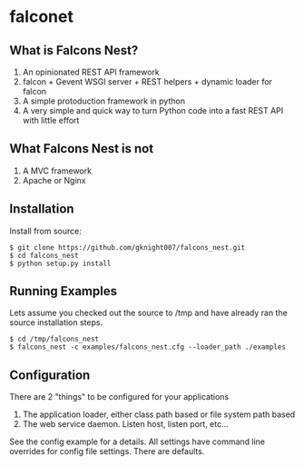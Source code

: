 falconet
========


## What is Falcons Nest?
1. An opinionated REST API framework
1. falcon + Gevent WSGI server + REST helpers + dynamic loader for falcon
1. A simple protoduction framework in python
1. A very simple and quick way to turn Python code into a fast REST API with little effort


## What Falcons Nest is not
1. A MVC framework
1. Apache or Nginx

## Installation
Install from source:
```
$ git clone https://github.com/gknight007/falcons_nest.git
$ cd falcons_nest
$ python setup.py install
```


## Running Examples
Lets assume you checked out the source to /tmp and have already ran the source installation steps.
```
$ cd /tmp/falcons_nest
$ falcons_nest -c examples/falcons_nest.cfg --loader_path ./examples
```


## Configuration
There are 2 "things" to be configured for your applications

1. The application loader, either class path based or file system path based
1. The web service daemon.  Listen host, listen port, etc...

See the config example for a details.  All settings have command line overrides for config file settings.  There are defaults.
